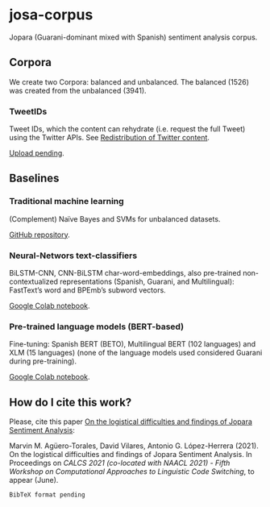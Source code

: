 # josa-corpus
Jopara (Guarani-dominant mixed with Spanish) sentiment analysis corpus.

## Corpora

We create two Corpora: balanced and unbalanced. The balanced (1526) was created from the unbalanced (3941).

### TweetIDs

Tweet IDs, which the content can rehydrate (i.e. request the full Tweet) using the Twitter APIs. See [Redistribution of Twitter content](https://developer.twitter.com/en/developer-terms/more-on-restricted-use-cases).

[Upload pending](#).

## Baselines

### Traditional machine learning

(Complement) Naïve Bayes and SVMs for unbalanced datasets.

[GitHub repository](https://github.com/mmaguero/textcat-josa).

### Neural-Networs text-classifiers

BiLSTM-CNN, CNN-BiLSTM char-word-embeddings, also pre-trained non-contextualized representations (Spanish, Guarani, and Multilingual): FastText’s word and BPEmb’s subword vectors.

[Google Colab notebook](https://colab.research.google.com/drive/1egleuWnjo6qomFk_6eZvb3pI3FLi0WsZ?usp=sharing).

### Pre-trained language models (BERT-based)

Fine-tuning: Spanish BERT (BETO), Multilingual BERT (102 languages) and XLM (15 languages) (none of the language models used
considered Guarani during pre-training).

[Google Colab notebook](https://colab.research.google.com/drive/1eHnF1GsMScHXAldl0VJ2-usdkhfdO7X_?usp=sharing).

## How do I cite this work?

Please, cite this paper [On the logistical difficulties and findings of Jopara Sentiment Analysis](https://code-switching.github.io/2021):

Marvin M. Agüero-Torales, David Vilares, Antonio G. López-Herrera (2021). On the logistical difficulties and findings of Jopara Sentiment Analysis. In Proceedings on *CALCS 2021 (co-located with NAACL 2021) - Fifth Workshop on Computational Approaches to Linguistic Code Switching*, to appear (June).

```
BibTeX format pending
```
